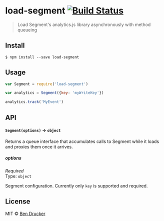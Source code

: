 # load-segment [![Build Status](https://travis-ci.org/bendrucker/load-segment.svg?branch=master)](https://travis-ci.org/bendrucker/load-segment)

> Load Segment's analytics.js library asynchronously with method queueing


## Install

```
$ npm install --save load-segment
```


## Usage

```js
var Segment = require('load-segment')

var analytics = Segment({key: 'myWriteKey'})

analytics.track('MyEvent')
```

## API

#### `Segment(options)` -> `object`

Returns a queue interface that accumulates calls to Segment while it loads and proxies them once it arrives.

##### options

*Required*  
Type: `object`

Segment configuration. Currently only `key` is supported and required.


## License

MIT © [Ben Drucker](http://bendrucker.me)
